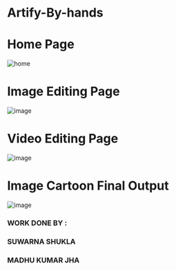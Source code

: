 # Artify-By-hands

# Home Page


![home](https://user-images.githubusercontent.com/86901904/202403682-15102cc8-edc8-4562-b33f-b7dc378a9a27.png)

# Image Editing Page


![image](https://user-images.githubusercontent.com/86901904/202403993-67f40d00-feb6-492f-a5a3-a10dee597193.png)

# Video Editing Page


![image](https://user-images.githubusercontent.com/86901904/202404150-fecacba0-51a9-4974-8fe9-e3fdf81d89d5.png)

# Image Cartoon Final Output



![image](https://user-images.githubusercontent.com/86901904/202405890-25857b86-1120-4721-9283-2c9a7623877a.png)



### WORK DONE BY :
### SUWARNA SHUKLA
### MADHU KUMAR JHA


